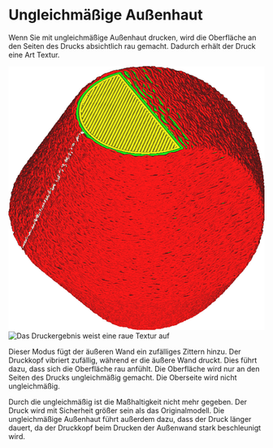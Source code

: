 Ungleichmäßige Außenhaut
====
Wenn Sie mit ungleichmäßige Außenhaut drucken, wird die Oberfläche an den Seiten des Drucks absichtlich rau gemacht. Dadurch erhält der Druck eine Art Textur.

<!--screenshot {
"image_path": "magic_fuzzy_skin_enabled.png",
"models": [{"script": "hexasphericon.scad"}],
"camera_position": [-61, 112, 136],
"settings": {
    "magic_fuzzy_skin_enabled": true
},
"colours": 32
}-->
![Die Wände sehen in Curas Schichtansicht unruhig aus](../../../articles/images/magic_fuzzy_skin_enabled.png)
![Das Druckergebnis weist eine raue Textur auf](../../../articles/images/magic_fuzzy_skin_photo.jpg)

Dieser Modus fügt der äußeren Wand ein zufälliges Zittern hinzu. Der Druckkopf vibriert zufällig, während er die äußere Wand druckt. Dies führt dazu, dass sich die Oberfläche rau anfühlt. Die Oberfläche wird nur an den Seiten des Drucks ungleichmäßig gemacht. Die Oberseite wird nicht ungleichmäßig.

Durch die ungleichmäßig ist die Maßhaltigkeit nicht mehr gegeben. Der Druck wird mit Sicherheit größer sein als das Originalmodell. Die ungleichmäßige Außenhaut führt außerdem dazu, dass der Druck länger dauert, da der Druckkopf beim Drucken der Außenwand stark beschleunigt wird.